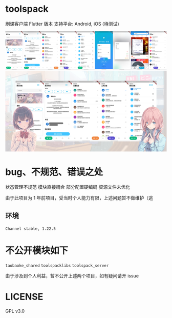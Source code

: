 # toolspack

刷课客户端 Flutter 版本
支持平台: Android, iOS (待测试)


<img src="https://raw.githubusercontent.com/AugustToko/tools_pack-Public/master/screenshots/ss.png">
<img src="https://raw.githubusercontent.com/AugustToko/tools_pack-Public/master/screenshots/tpp.png">


# bug、不规范、错误之处
状态管理不规范
模块直接耦合
部分配置硬编码
资源文件未优化

由于此项目为 1 年前项目，受当时个人能力有限，上述问题暂不做维护（逃


## 环境
`Channel stable, 1.22.5`


# 不公开模块如下
`taobaoke_shared`
`toolspacklibs`
`toolspack_server`

由于涉及到个人利益，暂不公开上述两个项目，如有疑问请开 issue


# LICENSE
GPL v3.0